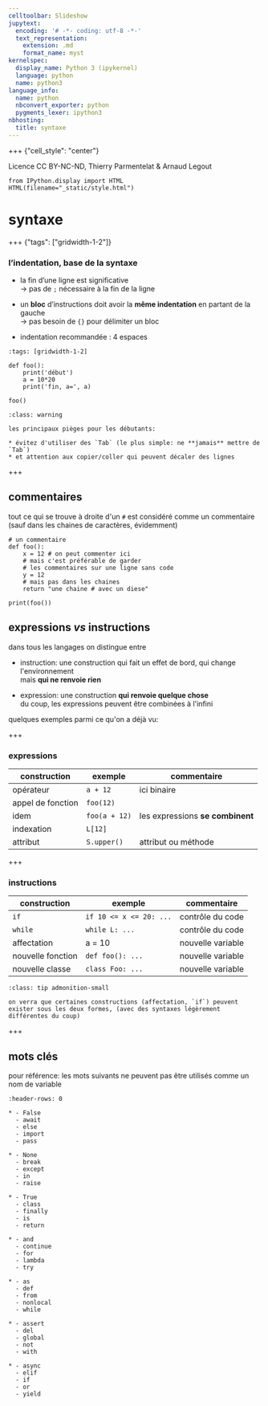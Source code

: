 ```yaml
---
celltoolbar: Slideshow
jupytext:
  encoding: '# -*- coding: utf-8 -*-'
  text_representation:
    extension: .md
    format_name: myst
kernelspec:
  display_name: Python 3 (ipykernel)
  language: python
  name: python3
language_info:
  name: python
  nbconvert_exporter: python
  pygments_lexer: ipython3
nbhosting:
  title: syntaxe
---
```


+++ {"cell_style": "center"}

Licence CC BY-NC-ND, Thierry Parmentelat & Arnaud Legout

```{code-cell} ipython3
from IPython.display import HTML
HTML(filename="_static/style.html")
```

# syntaxe

+++ {"tags": ["gridwidth-1-2"]}

### l’indentation, base de la syntaxe

* la fin d’une ligne est significative  
  → pas de `;` nécessaire à la fin de la ligne

* un **bloc** d’instructions doit avoir la **même indentation** en partant de la gauche  
  → pas besoin de `{}` pour délimiter un bloc  

* indentation recommandée : 4 espaces

```{code-cell} ipython3
:tags: [gridwidth-1-2]

def foo():
    print('début')
    a = 10*20
    print('fin, a=', a)
    
foo()    
```

````{admonition} les pièges à éviter
:class: warning

les principaux pièges pour les débutants:

* évitez d'utiliser des `Tab` (le plus simple: ne **jamais** mettre de `Tab`)
* et attention aux copier/coller qui peuvent décaler des lignes
````

+++

## commentaires

tout ce qui se trouve à droite d'un `#` est considéré comme un commentaire  
(sauf dans les chaines de caractères, évidemment)

```{code-cell} ipython3
# un commentaire
def foo():
    x = 12 # on peut commenter ici
    # mais c'est préférable de garder
    # les commentaires sur une ligne sans code
    y = 12
    # mais pas dans les chaines
    return "une chaine # avec un diese"

print(foo())
```

## expressions *vs* instructions

dans tous les langages on distingue entre

* instruction: une construction qui fait un effet de bord, qui change l'environnement  
  mais **qui ne renvoie rien**

* expression: une construction **qui renvoie quelque chose**  
  du coup, les expressions peuvent être combinées à l'infini

quelques exemples parmi ce qu'on a déjà vu:

+++

### expressions

| construction | exemple | commentaire |
|-|-|-|
| opérateur | `a + 12`  | ici binaire
| appel de fonction | `foo(12)`  |
| idem | `foo(a + 12)` | les expressions **se combinent** |
| indexation | `L[12]` | 
| attribut | `S.upper()` | attribut ou méthode |

+++

### instructions

| construction | exemple | commentaire |
|-|-|-|
| `if` | `if 10 <= x <= 20: ...` | contrôle du code
| `while` | `while L: ...` | contrôle du code
| affectation | a = 10 | nouvelle variable
| nouvelle fonction | `def foo(): ...` | nouvelle variable
| nouvelle classe | `class Foo: ...` | nouvelle variable

````{admonition} parfois les deux
:class: tip admonition-small

on verra que certaines constructions (affectation, `if`) peuvent exister sous les deux formes, (avec des syntaxes légèrement différentes du coup)
````

+++

## mots clés

pour référence: les mots suivants ne peuvent pas être utilisés comme un nom de variable

```{list-table} mots réservé / *keywords*
:header-rows: 0

* - False
  - await
  - else
  - import
  - pass

* - None
  - break
  - except
  - in
  - raise

* - True
  - class
  - finally
  - is
  - return

* - and
  - continue
  - for
  - lambda
  - try

* - as
  - def
  - from
  - nonlocal
  - while

* - assert
  - del
  - global
  - not
  - with

* - async
  - elif
  - if
  - or
  - yield
````
